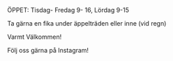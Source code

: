 ÖPPET: Tisdag- Fredag 9- 16, Lördag 9-15

Ta gärna en fika under äppelträden eller inne (vid regn)

Varmt Välkommen!

Följ oss gärna på Instagram!


